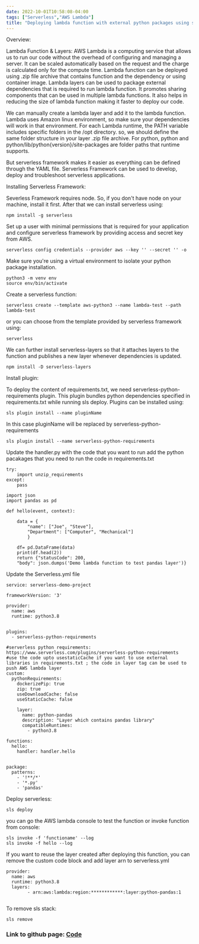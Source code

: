 ```yaml
---
date: 2022-10-01T10:58:08-04:00
tags: ["Serverless","AWS Lambda"]
title: "Deploying lambda function with external python packages using serverless framework. "
---
```



Overview:

Lambda Function & Layers: AWS Lambda is a computing service that allows us to run our code without the overhead of configuring and managing a server. It can be scaled automatically based on the request and the charge is calculated only for the compute time. Lambda function can be deployed using .zip file archive that contains function and the dependency or using container image. Lambda layers can be used to package external dependencies that is required to run lambda function. It promotes  sharing components that can be used in multiple lambda functions. It also helps in reducing the size of lambda function making it faster to deploy our code. 

We can manually create a lambda layer and add it to the lambda function. Lambda uses Amazon linux environment, so make sure your dependencies will work in that environment.  For each Lambda runtime, the PATH variable includes specific folders in the /opt directory. so, we should define the same folder structure in your layer .zip file archive. For python, python and python/lib/python{version}/site-packages are folder paths that runtime supports.

But serverless framework makes it easier as everything can be defined through the YAML file. Serverless Framework can be used to develop, deploy and troubleshoot serverless applications. 


Installing Serverless Framework:

Severless Framework requires node. So, if you don't have node on your machine, install it first. After that we can install serverless using: 

```
npm install -g serverless
```

Set up a user with minimal permissions that is required for your application and configure serverless framework by providing access and secret key from AWS.

```
serverless config credentials --provider aws --key '' --secret '' -o
```

Make sure you're using a virtual environment to isolate your python package installation.

```
python3 -m venv env
source env/bin/activate
```

Create a serverless function:

```
serverless create --template aws-python3 --name lambda-test --path lambda-test
```
or you can choose from the template provided by serverless framework using:

```
serverless
```

We can further install serverless-layers so that it attaches layers to the function and publishes a new layer whenever dependencies is updated.

```
npm install -D serverless-layers
```

Install plugin:

To deploy the content of requirements.txt, we need serverless-python-requirements plugin. This plugin bundles python dependencies specified in requirements.txt while running sls deploy. Plugins can be installed using:
```
sls plugin install --name pluginName
```
In this case pluginName will be replaced by serverless-python-requirements

```
sls plugin install --name serverless-python-requirements
```

Update the handler.py with the code that you want to run add the python pacakages that you need to run the code in requirements.txt

```
try:
    import unzip_requirements
except:
    pass
    
import json
import pandas as pd

def hello(event, context):

    data = {
        "name": ["Joe", "Steve"],
        "Department": ["Computer", "Mechanical"]
        }
    
    df= pd.DataFrame(data)
    print(df.head(2))
    return {"statusCode": 200, 
    "body": json.dumps('Demo lambda function to test pandas layer')}
```

Update the Serverless.yml file

```
service: serverless-demo-project

frameworkVersion: '3'

provider:
  name: aws
  runtime: python3.8


plugins:
  - serverless-python-requirements

#serverless python requirements: https://www.serverless.com/plugins/serverless-python-requirements
#use the code upto usestaticCache if you want to use external libraries in requirements.txt ; the code in layer tag can be used to push AWS lambda layer
custom:
  pythonRequirements:
    dockerizePip: true
    zip: true
    useDownloadCache: false
    useStaticCache: false

    layer: 
      name: python-pandas
      description: "Layer which contains pandas library"
      compatibleRuntimes:
        - python3.8

functions:
  hello:
    handler: handler.hello
  

package:
  patterns:
    - '!**/*'
    - '*.py'
    - 'pandas'

```
Deploy serverless:

```
sls deploy
```

you can go the AWS lambda console to test the function or invoke function from console:

```
sls invoke -f 'functioname' --log
sls invoke -f hello --log
```

If you want to reuse the layer created after deploying this function, you can remove the custom code block and add layer arn to serverless.yml

```
provider:
  name: aws
  runtime: python3.8
  layers:
        - arn:aws:lambda:region:************:layer:python-pandas:1
        
```

To remove sls stack:
```
sls remove
```

### Link to github page: [Code](https://github.com/shikshya1/aws-serverless/tree/main/serverless-lambda-layer)
